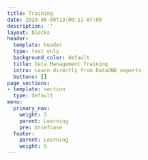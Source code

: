 ```yaml
---
title: Training
date: 2020-06-09T13:00:11-07:00
description: ''
layout: blocks
header:
  template: header
  type: text only
  background_color: default
  title: Data Management Training
  intro: Learn directly from DataONE experts
  buttons: []
page_sections:
- template: section
  type: default
menu:
  primary_nav:
    weight: 5
    parent: Learning
    pre: briefcase
  footer:
    parent: Learning
    weight: 5
---
```

